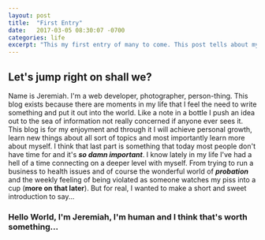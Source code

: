 ```yaml
---
layout: post
title:  "First Entry"
date:   2017-03-05 08:30:07 -0700
categories: life
excerpt: "This my first entry of many to come. This post tells about myself, who I am, and why this blog exits."
---
```


## Let's jump right on shall we?

Name is Jeremiah. I'm a web developer, photographer, person-thing. This blog exists because there are moments in my life that I feel the need to write something and put it out into the world. Like a note in a bottle I push an idea out to the sea of information not really concerned if anyone ever sees it. This blog is for my enjoyment and through it I will achieve personal growth, learn new things about all sort of topics and most importantly learn more about myself. I think that last part is something that today most people don't have time for and it's ***so damn important***. I know lately in my life I've had a hell of a time connecting on a deeper level with myself. From trying to run a business to health issues and of course the wonderful world of ***probation*** and the weekly feeling of being violated as someone watches my piss into a cup (**more on that later**). But for real, I wanted to make a short and sweet introduction to say...

### Hello World, I'm Jeremiah, I'm human and I think that's worth something... 
